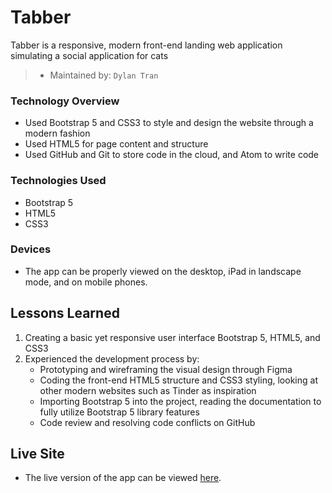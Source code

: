 # Tabber

Tabber is a responsive, modern front-end landing web application simulating a social application for cats

> * Maintained by: `Dylan Tran`

### Technology Overview

* Used Bootstrap 5 and CSS3 to style and design the website through a modern fashion
* Used HTML5 for page content and structure
* Used GitHub and Git to store code in the cloud, and Atom to write code


### Technologies Used

* Bootstrap 5
* HTML5
* CSS3

### Devices
* The app can be properly viewed on the desktop, iPad in landscape mode, and on mobile phones.

## Lessons Learned
  1. Creating a basic yet responsive user interface Bootstrap 5, HTML5, and CSS3
  2. Experienced the development process by:
     * Prototyping and wireframing the visual design through Figma
     * Coding the front-end HTML5 structure and CSS3 styling, looking at other modern websites such as Tinder as inspiration
     * Importing Bootstrap 5 into the project, reading the documentation to fully utilize Bootstrap 5 library features
     * Code review and resolving code conflicts on GitHub

## Live Site
* The live version of the app can be viewed [here](https://dyl-tran.github.io/Tabber/).
